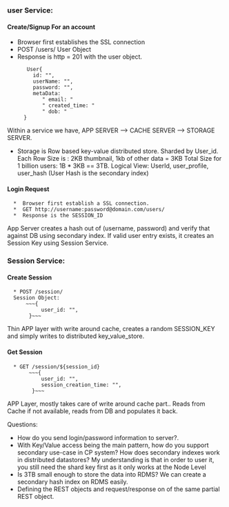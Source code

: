 
### user Service:
   #### Create/Signup For an account
   * Browser first establishes the SSL connection 
   * POST /users/
   User Object
   * Response is http = 201 with the user object. 
      ~~~
         User{
           id: "",
           userName: "", 
           password: "", 
           metaData: 
              " email: " 
              " created_time: " 
              " dob: "
        }
      ~~~   
   Within a service we have, APP SERVER --> CACHE SERVER --> STORAGE SERVER. 
  * Storage is Row based key-value distributed store. Sharded by User_id. 
       Each Row Size is : 2KB thumbnail, 1kb of other data = 3KB 
       Total Size for 1 billion users: 1B * 3KB == 3TB. 
       Logical View: UserId, user_profile, user_hash (User Hash is the secondary index) 
   #### Login Request
      *  Browser first establish a SSL connection. 
      *  GET http://username:password@domain.com/users/
      *  Response is the SESSION_ID
   App Server creates a hash out of (username, password) and verify that against DB using secondary index. 
   If valid user entry exists, it creates an Session Key using Session Service. 
   
### Session Service:
   #### Create Session
      * POST /session/
      Session Object:
          ~~~{
               user_id: "",
           }~~~
   Thin APP layer with write around cache, creates a random SESSION_KEY and simply writes to distributed key_value_store. 
   #### Get Session
      * GET /session/${session_id}
           ~~~{
               user_id: "",
               session_creation_time: "",
            }~~~
   APP Layer, mostly takes care of write around cache part.. Reads from Cache if not available, reads from DB and populates it back. 
   
 Questions: 
 * How do you send login/password information to server?. 
 * With Key/Value access being the main pattern, how do you support secondary use-case in CP system? How does secondary indexes work in distributed datastores? My understanding is that in order to user it, you still need the shard key first as it only works at the Node Level
 * Is 3TB small enough to store the data into RDMS? We can create a secondary hash index on RDMS easily. 
 * Defining the REST objects and request/response on of the same partial REST object.
 
